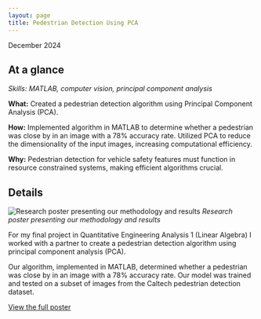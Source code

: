 ```yaml
---
layout: page
title: Pedestrian Detection Using PCA
---
```

December 2024

## At a glance

*Skills: MATLAB, computer vision, principal component analysis*

**What:** Created a pedestrian detection algorithm using Principal Component Analysis (PCA).

**How:** Implemented algorithm in MATLAB to determine whether a pedestrian was close by in an image with a 78% accuracy rate. Utilized PCA to reduce the dimensionality of the input images, increasing computational efficiency.

**Why:** Pedestrian detection for vehicle safety features must function in resource constrained systems, making efficient algorithms crucial.

## Details
![Research poster presenting our methodology and results]({{site.url}}/assets/images/ped-1.jpg)
*Research poster presenting our methodology and results*

For my final project in Quantitative Engineering Analysis 1 (Linear Algebra) I worked with a partner to create a pedestrian detection algorithm using principal component analysis (PCA).

Our algorithm, implemented in MATLAB, determined whether a pedestrian was close by in an image with a 78% accuracy rate. Our model was trained and tested on a subset of images from the Caltech pedestrian detection dataset.

<p><a href="{{site.url}}/assets/pdfs/pedestrian_detection_poster.pdf" target="_blank">View the full poster</a></p>